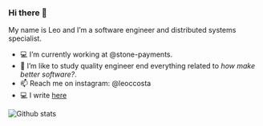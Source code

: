 ### Hi there 👋

My name is Leo and I’m a software engineer and distributed systems specialist.

- 💻 I’m currently working at @stone-payments.
- 🌱 I’m like to study quality engineer end everything related to _how make better software?_. 
- 📫 Reach me on instagram: @leoccosta
- 💻 I write [here](http://www.growiz.com.br)

![Github stats](https://github-readme-stats.vercel.app/api?username=leocosta&count_private=true&show_icons=true)

<!--
**leocosta/leocosta** is a ✨ _special_ ✨ repository because its `README.md` (this file) appears on your GitHub profile.

Here are some ideas to get you started:

- 🔭 I’m currently working on ...
- 🌱 I’m currently learning ...
- 👯 I’m looking to collaborate on ...
- 🤔 I’m looking for help with ...
- 💬 Ask me about ...
- 📫 How to reach me: ...
- 😄 Pronouns: ...
- ⚡ Fun fact: ...
-->
